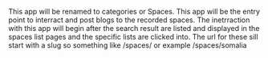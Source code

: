 This app will be renamed to categories or Spaces. This app will be the entry point to interract and post blogs to the recorded spaces. The inetrraction with this app will begin after the search result are listed and displayed in the spaces list pages and the specific lists are clicked into. The url for these sill start with a slug so something like /spaces/<slug> or example /spaces/somalia